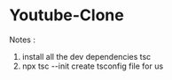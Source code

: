 # Youtube-Clone
Notes :
1. install all the dev dependencies tsc
2. npx tsc --init create tsconfig file for us